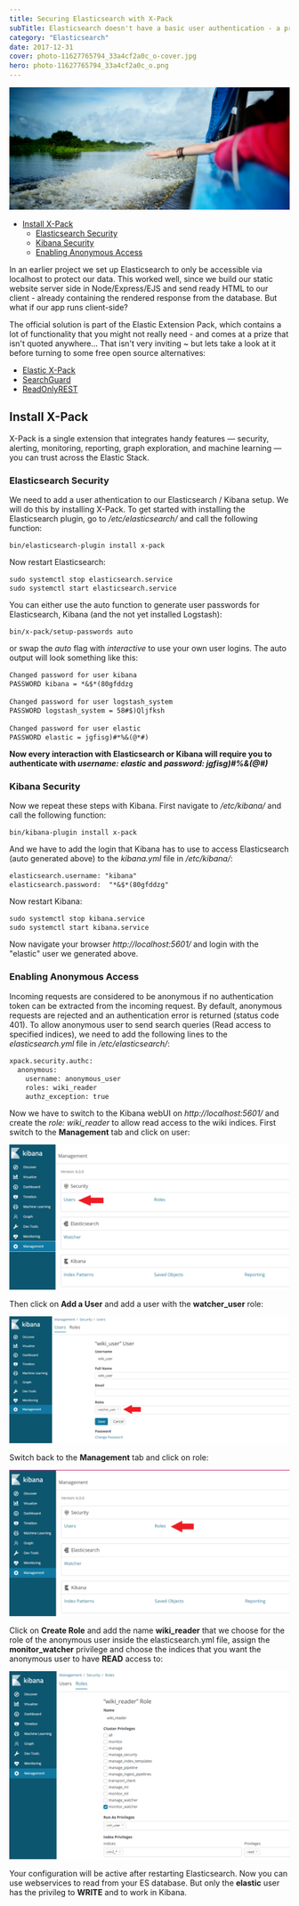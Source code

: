 ```yaml
---
title: Securing Elasticsearch with X-Pack
subTitle: Elasticsearch doesn't have a basic user authentication - a problem!
category: "Elasticsearch"
date: 2017-12-31
cover: photo-11627765794_33a4cf2a0c_o-cover.jpg
hero: photo-11627765794_33a4cf2a0c_o.png
---
```



![Battambang, Cambodia](./photo-11627765794_33a4cf2a0c_o.png)


<!-- TOC -->

- [Install X-Pack](#install-x-pack)
  - [Elasticsearch Security](#elasticsearch-security)
  - [Kibana Security](#kibana-security)
  - [Enabling Anonymous Access](#enabling-anonymous-access)

<!-- /TOC -->

In an earlier project we set up Elasticsearch to only be accessible via localhost to protect our data. This worked well, since we build our static website server side in Node/Express/EJS and send ready HTML to our client - already containing the rendered response from the database. But what if our app runs client-side?


The official solution is part of the Elastic Extension Pack, which contains a lot of functionality that you might not really need - and comes at a prize that isn't quoted anywhere... That isn't very inviting ~ but lets take a look at it before turning to some free open source alternatives:

* [Elastic X-Pack](https://www.elastic.co/downloads/x-pack)
* [SearchGuard](https://github.com/floragunncom/search-guard)
* [ReadOnlyREST](https://github.com/sscarduzio/elasticsearch-readonlyrest-plugin)


## Install X-Pack

X-Pack is a single extension that integrates handy features — security, alerting, monitoring, reporting, graph exploration, and machine learning — you can trust across the Elastic Stack.

### Elasticsearch Security

We need to add a user athentication to our Elasticsearch / Kibana setup. We will do this by installing X-Pack. To get started with installing the Elasticsearch plugin, go to _/etc/elasticsearch/_ and call the following function:

```
bin/elasticsearch-plugin install x-pack
```

Now restart Elasticsearch:

```
sudo systemctl stop elasticsearch.service
sudo systemctl start elasticsearch.service
```

You can either use the auto function to generate user passwords for Elasticsearch, Kibana (and the not yet installed Logstash):

```
bin/x-pack/setup-passwords auto
```

or swap the _auto_ flag with _interactive_ to use your own user logins. The auto output will look something like this:

```
Changed password for user kibana 
PASSWORD kibana = *&$*(80gfddzg

Changed password for user logstash_system
PASSWORD logstash_system = 58#$)Qljfksh

Changed password for user elastic
PASSWORD elastic = jgfisg)#*%&(@*#)
```

__Now every interaction with Elasticsearch or Kibana will require you to authenticate with _username: elastic_ and _password: jgfisg)#*%&(@*#)___


### Kibana Security

Now we repeat these steps with Kibana. First navigate to _/etc/kibana/_ and call the following function:

```
bin/kibana-plugin install x-pack
```

And we have to add the login that Kibana has to use to access Elasticsearch (auto generated above) to the _kibana.yml_ file in _/etc/kibana/_:

```
elasticsearch.username: "kibana"
elasticsearch.password:  "*&$*(80gfddzg"
```

Now restart Kibana:

```
sudo systemctl stop kibana.service
sudo systemctl start kibana.service
```

Now navigate your browser _http://localhost:5601/_ and login with the "elastic" user we generated above.


### Enabling Anonymous Access

Incoming requests are considered to be anonymous if no authentication token can be extracted from the incoming request. By default, anonymous requests are rejected and an authentication error is returned (status code 401). To allow anonymous user to send search queries (Read access to specified indices), we need to add the following lines to the _elasticsearch.yml_ file in _/etc/elasticsearch/_:

```
xpack.security.authc:
  anonymous:
    username: anonymous_user 
    roles: wiki_reader 
    authz_exception: true 
```

Now we have to switch to the Kibana webUI on _http://localhost:5601/_ and create the _role:_ *wiki_reader* to allow read access to the wiki indices. First switch to the __Management__ tab and click on user:

![Add a Elasticsearch User with Read Access](./kibana_01.png)


Then click on __Add a User__ and add a user with the __watcher_user__ role:

![Add a Elasticsearch User with Read Access](./kibana_02.png)


Switch back to the __Management__ tab and click on role:

![Add a Elasticsearch User with Read Access](./kibana_03.png)


Click on __Create Role__ and add the name **wiki_reader** that we choose for the role of the anonymous user inside the elasticsearch.yml file, assign the **monitor_watcher** privilege and choose the indices that you want the anonymous user to have __READ__ access to:

![Add a Elasticsearch User with Read Access](./kibana_04.png)


Your configuration will be active after restarting Elasticsearch. Now you can use webservices to read from your ES database. But only the __elastic__ user has the privileg to __WRITE__ and to work in Kibana.
